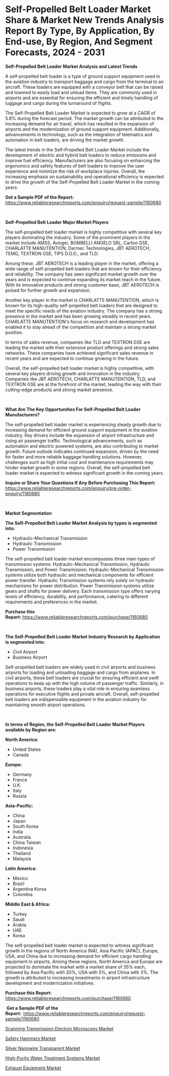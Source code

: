<p><h1>Self-Propelled Belt Loader Market Share & Market New Trends Analysis Report By Type, By Application, By End-use, By Region, And Segment Forecasts, 2024 - 2031</h1></p><p><strong>Self-Propelled Belt Loader Market Analysis and Latest Trends</strong></p>
<p><p>A self-propelled belt loader is a type of ground support equipment used in the aviation industry to transport baggage and cargo from the terminal to an aircraft. These loaders are equipped with a conveyor belt that can be raised and lowered to easily load and unload items. They are commonly used in airports and are essential for ensuring the efficient and timely handling of luggage and cargo during the turnaround of flights.</p><p>The Self-Propelled Belt Loader Market is expected to grow at a CAGR of 5.8% during the forecast period. The market growth can be attributed to the increasing demand for air travel, which has resulted in the expansion of airports and the modernization of ground support equipment. Additionally, advancements in technology, such as the integration of telematics and automation in belt loaders, are driving the market growth.</p><p>The latest trends in the Self-Propelled Belt Loader Market include the development of electric and hybrid belt loaders to reduce emissions and improve fuel efficiency. Manufacturers are also focusing on enhancing the ergonomics and safety features of belt loaders to improve the user experience and minimize the risk of workplace injuries. Overall, the increasing emphasis on sustainability and operational efficiency is expected to drive the growth of the Self-Propelled Belt Loader Market in the coming years.</p></p>
<p><strong>Get a Sample PDF of the Report:&nbsp;</strong> <a href="https://www.reliableresearchreports.com/enquiry/request-sample/1160680">https://www.reliableresearchreports.com/enquiry/request-sample/1160680</a></p>
<p>&nbsp;</p>
<p><strong>Self-Propelled Belt Loader Major Market Players</strong></p>
<p><p>The self-propelled belt loader market is highly competitive with several key players dominating the industry. Some of the prominent players in the market include AMSS, Aviogei, BOMBELLI ANGELO SRL, Cartoo GSE, CHARLATTE MANUTENTION, Darmec Technologies, JBT AEROTECH, TEMG, TEXTRON GSE, TIPS D.O.O., and TLD.</p><p>Among these, JBT AEROTECH is a leading player in the market, offering a wide range of self-propelled belt loaders that are known for their efficiency and reliability. The company has seen significant market growth over the years and is expected to continue expanding its market reach in the future. With its innovative products and strong customer base, JBT AEROTECH is poised for further growth and expansion.</p><p>Another key player in the market is CHARLATTE MANUTENTION, which is known for its high-quality self-propelled belt loaders that are designed to meet the specific needs of the aviation industry. The company has a strong presence in the market and has been growing steadily in recent years. CHARLATTE MANUTENTION's focus on research and development has enabled it to stay ahead of the competition and maintain a strong market position.</p><p>In terms of sales revenue, companies like TLD and TEXTRON GSE are leading the market with their extensive product offerings and strong sales networks. These companies have achieved significant sales revenue in recent years and are expected to continue growing in the future.</p><p>Overall, the self-propelled belt loader market is highly competitive, with several key players driving growth and innovation in the industry. Companies like JBT AEROTECH, CHARLATTE MANUTENTION, TLD, and TEXTRON GSE are at the forefront of the market, leading the way with their cutting-edge products and strong market presence.</p></p>
<p>&nbsp;</p>
<p><strong>What Are The Key Opportunities For Self-Propelled Belt Loader Manufacturers?</strong></p>
<p><p>The self-propelled belt loader market is experiencing steady growth due to increasing demand for efficient ground support equipment in the aviation industry. Key drivers include the expansion of airport infrastructure and rising air passenger traffic. Technological advancements, such as automation and electric powered systems, are also contributing to market growth. Future outlook indicates continued expansion, driven by the need for faster and more reliable baggage handling solutions. However, challenges such as high initial cost and maintenance requirements may hinder market growth in some regions. Overall, the self-propelled belt loader market is expected to witness significant growth in the coming years.</p></p>
<p><strong>Inquire or Share Your Questions If Any Before Purchasing This Report:</strong> <a href="https://www.reliableresearchreports.com/enquiry/pre-order-enquiry/1160680">https://www.reliableresearchreports.com/enquiry/pre-order-enquiry/1160680</a></p>
<p>&nbsp;</p>
<p><strong>Market Segmentation</strong></p>
<p><strong>The Self-Propelled Belt Loader Market Analysis by types is segmented into:</strong></p>
<p><ul><li>Hydraulic-Mechanical Transmission</li><li>Hydraulic Transmission</li><li>Power Transmission</li></ul></p>
<p><p>The self-propelled belt loader market encompasses three main types of transmission systems: Hydraulic-Mechanical Transmission, Hydraulic Transmission, and Power Transmission. Hydraulic-Mechanical Transmission systems utilize both hydraulic and mechanical components for efficient power transfer. Hydraulic Transmission systems rely solely on hydraulic mechanisms for power distribution. Power Transmission systems utilize gears and shafts for power delivery. Each transmission type offers varying levels of efficiency, durability, and performance, catering to different requirements and preferences in the market.</p></p>
<p><strong>Purchase this Report:&nbsp;</strong><a href="https://www.reliableresearchreports.com/purchase/1160680">https://www.reliableresearchreports.com/purchase/1160680</a></p>
<p>&nbsp;</p>
<p><strong>The Self-Propelled Belt Loader Market Industry Research by Application is segmented into:</strong></p>
<p><ul><li>Civil Airport</li><li>Business Airport</li></ul></p>
<p><p>Self-propelled belt loaders are widely used in civil airports and business airports for loading and unloading baggage and cargo from airplanes. In civil airports, these belt loaders are crucial for ensuring efficient and swift operations to keep up with the high volume of passenger traffic. Similarly, in business airports, these loaders play a vital role in ensuring seamless operations for executive flights and private aircraft. Overall, self-propelled belt loaders are indispensable equipment in the aviation industry for maintaining smooth airport operations.</p></p>
<p>&nbsp;</p>
<p><strong>In terms of Region, the Self-Propelled Belt Loader Market Players available by Region are:</strong></p>
<p>
    <p> <strong> North America: </strong>
        <ul>
            <li>United States</li>
            <li>Canada</li>
        </ul>
        </p> 
    <p> <strong> Europe: </strong>
        <ul>
            <li>Germany</li>
            <li>France</li>
            <li>U.K.</li>
            <li>Italy</li>
            <li>Russia</li>
        </ul>
        </p> 
    <p> <strong> Asia-Pacific: </strong>
        <ul>
            <li>China</li>
            <li>Japan</li>
            <li>South Korea</li>
            <li>India</li>
            <li>Australia</li>
            <li>China Taiwan</li>
            <li>Indonesia</li>
            <li>Thailand</li>
            <li>Malaysia</li>
        </ul>
        </p> 
    <p> <strong> Latin America: </strong>
        <ul>
            <li>Mexico</li>
            <li>Brazil</li>
            <li>Argentina Korea</li>
            <li>Colombia</li>
        </ul>
        </p> 
    <p> <strong> Middle East & Africa: </strong>
        <ul>
            <li>Turkey</li>
            <li>Saudi</li>
            <li>Arabia</li>
            <li>UAE</li>
            <li>Korea</li>
        </ul>
    </p>
    </p>
<p><p>The self-propelled belt loader market is expected to witness significant growth in the regions of North America (NA), Asia Pacific (APAC), Europe, USA, and China due to increasing demand for efficient cargo handling equipment in airports. Among these regions, North America and Europe are projected to dominate the market with a market share of 35% each, followed by Asia Pacific with 20%, USA with 5%, and China with 3%. The growth is attributed to increasing investments in airport infrastructure development and modernization initiatives.</p></p>
<p><strong>Purchase this Report: </strong><a href="https://www.reliableresearchreports.com/purchase/1160680">https://www.reliableresearchreports.com/purchase/1160680</a></p>
<p>&nbsp;<strong>Get a Sample PDF of the Report:&nbsp;&nbsp;</strong><a href="https://www.reliableresearchreports.com/enquiry/request-sample/1160680">https://www.reliableresearchreports.com/enquiry/request-sample/1160680</a></p>
<p><strong></strong></p>
<p><p><a href="https://medium.com/@eloisadavis18/scanning-transmission-electron-microscopy-market-size-market-outlook-and-market-forecast-2024-to-548fee2fa826">Scanning Transmission Electron Microscopy Market</a></p><p><a href="https://medium.com/@doylenader453/safety-hammers-market-analysis-and-sze-forecasted-for-period-from-2024-to-2031-a031b6de2f16">Safety Hammers Market</a></p><p><a href="https://github.com/elizabethdagraca/Market-Research-Report-List-1/blob/main/silver-nanowire-transparent-market.md">Silver Nanowire Transparent Market</a></p><p><a href="https://github.com/rahu1502/Market-Research-Report-List-2/blob/main/high-purity-water-treatment-systems-market.md">High-Purity Water Treatment Systems Market</a></p><p><a href="https://medium.com/@eloisadavis18/exhaust-equipment-nbsp-market-focuses-on-market-share-size-and-projected-forecast-till-2031-8703cdc915ed">Exhaust Equipment Market</a></p></p>